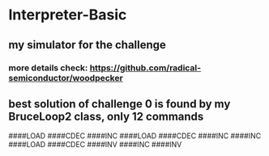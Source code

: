 # Interpreter-Basic

## my simulator for the challenge

### more details check: https://github.com/radical-semiconductor/woodpecker

## best solution of challenge 0 is found by my BruceLoop2 class, only 12 commands

####LOAD
####CDEC
####INC
####LOAD
####CDEC
####INC
####INC
####LOAD
####CDEC
####INV
####INC
####INV
